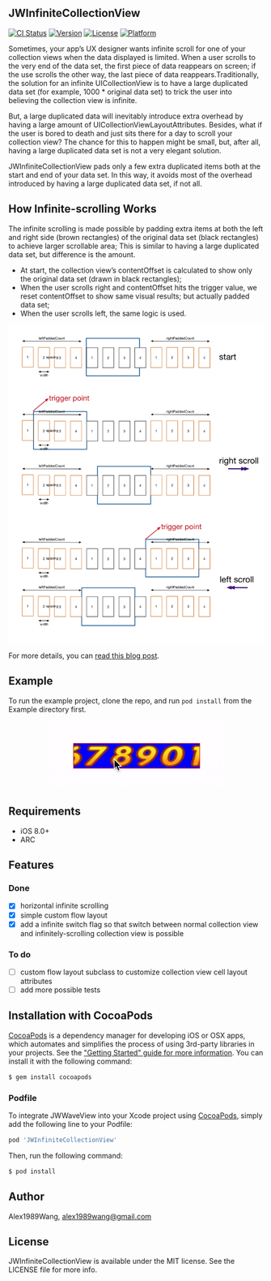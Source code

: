 

## JWInfiniteCollectionView

[![CI Status](http://img.shields.io/travis/Alex1989Wang/JWInfiniteCollectionView.svg?style=flat)](https://travis-ci.org/Alex1989Wang/JWInfiniteCollectionView)
[![Version](https://img.shields.io/cocoapods/v/JWInfiniteCollectionView.svg?style=flat)](http://cocoapods.org/pods/JWInfiniteCollectionView)
[![License](https://img.shields.io/cocoapods/l/JWInfiniteCollectionView.svg?style=flat)](http://cocoapods.org/pods/JWInfiniteCollectionView)
[![Platform](https://img.shields.io/cocoapods/p/JWInfiniteCollectionView.svg?style=flat)](http://cocoapods.org/pods/JWInfiniteCollectionView)

Sometimes, your app’s UX designer wants infinite scroll for one of your collection views when the data displayed is limited. When a user scrolls to the very end of the data set, the first piece of data reappears on screen; if the use scrolls the other way, the last piece of data reappears.Traditionally, the solution for an infinite UICollectionView is to have a large duplicated data set (for example, 1000 * original data set) to trick the user into believing the collection view is infinite. 

But, a large duplicated data will inevitably introduce extra overhead by having a large amount of UICollectionViewLayoutAttributes. Besides, what if the user is bored to death and just sits there for a day to scroll your collection view? The chance for this to happen might be small, but, after all, having a large duplicated data set is not a very elegant solution.

JWInfiniteCollectionView pads only a few extra duplicated items both at the start and end of your data set. In this way, it avoids most of the overhead introduced by having a large duplicated data set, if not all. 

## How Infinite-scrolling Works 

The infinite scrolling is made possible by padding extra items at both the left and right side (brown rectangles) of the original data set (black rectangles) to achieve larger scrollable area; This is similar to having a large duplicated data set, but difference is the amount.

- At start, the collection view’s contentOffset is calculated to show only the original data set (drawn in black rectangles);
- When the user scrolls right and contentOffset hits the trigger value, we reset contentOffset to show same visual results; but actually padded data set;
- When the user scrolls left, the same logic is used.

<div align='center'>
<img 
src="https://raw.githubusercontent.com/Alex1989Wang/JWInfiniteCollectionView/master/Example/SceenShots/infinite_scroll_collection_view.png" 
width="680" 
title = "infinite scrolling"
alt = "infinite scrolling"
align = center
/>
</div>

For more details, you can [read this blog post](https://github.com/Alex1989Wang/Blogs/blob/master/contents/2018-03-24-Infinite-Scrolling-and-the-Tiling-Logic.md).

## Example

To run the example project, clone the repo, and run `pod install` from the Example directory first.

<div align='center'>
<img 
src="https://raw.githubusercontent.com/Alex1989Wang/JWInfiniteCollectionView/master/Example/SceenShots/infinite_scroll.gif" 
width="350" 
title = "infinite scrolling"
alt = "infinite scrolling"
align = center
/>
</div>

## Requirements

- iOS 8.0+
- ARC

## Features

### Done 

- [x] horizontal infinite scrolling 
- [x] simple custom flow layout 
- [x] add a infinite switch flag so that switch between normal collection view and infinitely-scrolling collection view is possible 

### To do 

- [ ] custom flow layout subclass to customize collection view cell layout attributes
- [ ] add more possible tests

## Installation with CocoaPods

[CocoaPods](http://cocoapods.org) is a dependency manager for developing iOS or OSX apps, which automates and simplifies the process of using 3rd-party libraries in your projects. See the ["Getting Started" guide for more information](https://guides.cocoapods.org/using/getting-started.html). You can install it with the following command:

```bash
$ gem install cocoapods
```

### Podfile

To integrate JWWaveView into your Xcode project using [CocoaPods](http://cocoapods.org), simply add the following line to your Podfile:

```ruby
pod 'JWInfiniteCollectionView'
```

Then, run the following command:

```bash
$ pod install
```

## Author

Alex1989Wang, alex1989wang@gmail.com

## License

JWInfiniteCollectionView is available under the MIT license. See the LICENSE file for more info.
